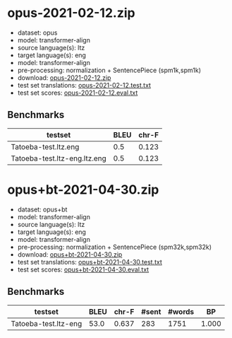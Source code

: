 # opus-2021-02-12.zip

* dataset: opus
* model: transformer-align
* source language(s): ltz
* target language(s): eng
* model: transformer-align
* pre-processing: normalization + SentencePiece (spm1k,spm1k)
* download: [opus-2021-02-12.zip](https://object.pouta.csc.fi/Tatoeba-MT-models/ltz-eng/opus-2021-02-12.zip)
* test set translations: [opus-2021-02-12.test.txt](https://object.pouta.csc.fi/Tatoeba-MT-models/ltz-eng/opus-2021-02-12.test.txt)
* test set scores: [opus-2021-02-12.eval.txt](https://object.pouta.csc.fi/Tatoeba-MT-models/ltz-eng/opus-2021-02-12.eval.txt)

## Benchmarks

| testset               | BLEU  | chr-F |
|-----------------------|-------|-------|
| Tatoeba-test.ltz.eng 	| 0.5 	| 0.123 |
| Tatoeba-test.ltz-eng.ltz.eng 	| 0.5 	| 0.123 |


# opus+bt-2021-04-30.zip

* dataset: opus+bt
* model: transformer-align
* source language(s): ltz
* target language(s): eng
* model: transformer-align
* pre-processing: normalization + SentencePiece (spm32k,spm32k)
* download: [opus+bt-2021-04-30.zip](https://object.pouta.csc.fi/Tatoeba-MT-models/ltz-eng/opus+bt-2021-04-30.zip)
* test set translations: [opus+bt-2021-04-30.test.txt](https://object.pouta.csc.fi/Tatoeba-MT-models/ltz-eng/opus+bt-2021-04-30.test.txt)
* test set scores: [opus+bt-2021-04-30.eval.txt](https://object.pouta.csc.fi/Tatoeba-MT-models/ltz-eng/opus+bt-2021-04-30.eval.txt)

## Benchmarks

| testset | BLEU  | chr-F | #sent | #words | BP |
|---------|-------|-------|-------|--------|----|
| Tatoeba-test.ltz-eng 	| 53.0 	| 0.637 	| 283 	| 1751 	| 1.000 |

